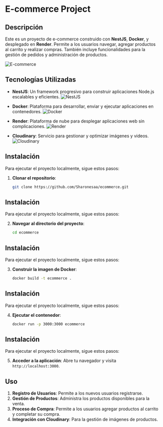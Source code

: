 # E-commerce Project

## Descripción
Este es un proyecto de e-commerce construido con **NestJS**, **Docker**, y desplegado en **Render**. Permite a los usuarios navegar, agregar productos al carrito y realizar compras. También incluye funcionalidades para la gestión de pedidos y administración de productos.

![E-commerce](https://www.esic.edu/sites/default/files/rethink/ba73d6a3-ecommerce.jpg)

## Tecnologías Utilizadas

- **NestJS**: Un framework progresivo para construir aplicaciones Node.js escalables y eficientes.
  ![NestJS](https://nestjs.com/img/logo.svg)

- **Docker**: Plataforma para desarrollar, enviar y ejecutar aplicaciones en contenedores.
  ![Docker](https://aprenderbigdata.com/wp-content/uploads/docker-logo-1024x876.png)

- **Render**: Plataforma de nube para desplegar aplicaciones web sin complicaciones.
  ![Render](https://weblab.mit.edu/public/img/sponsors/render.png)

- **Cloudinary**: Servicio para gestionar y optimizar imágenes y videos.
  ![Cloudinary](https://seekvectorlogo.com/wp-content/uploads/2022/02/cloudinary-vector-logo-2022.png)

## Instalación

Para ejecutar el proyecto localmente, sigue estos pasos:

1. **Clonar el repositorio**:
   ```bash
   git clone https://github.com/Sharonesaa/ecommerce.git
## Instalación

Para ejecutar el proyecto localmente, sigue estos pasos:

2. **Navegar al directorio del proyecto**:
   ```bash
   cd ecommerce
## Instalación

Para ejecutar el proyecto localmente, sigue estos pasos:

3. **Construir la imagen de Docker**:
   ```bash
   docker build -t ecommerce .
## Instalación

Para ejecutar el proyecto localmente, sigue estos pasos:

4. **Ejecutar el contenedor**:
   ```bash
   docker run -p 3000:3000 ecommerce
## Instalación

Para ejecutar el proyecto localmente, sigue estos pasos:

5. **Acceder a la aplicación**:
   Abre tu navegador y visita `http://localhost:3000`.

## Uso

1. **Registro de Usuarios**: Permite a los nuevos usuarios registrarse.
2. **Gestión de Productos**: Administra los productos disponibles para la venta.
3. **Proceso de Compra**: Permite a los usuarios agregar productos al carrito y completar su compra.
4. **Integración con Cloudinary**: Para la gestión de imágenes de productos.


